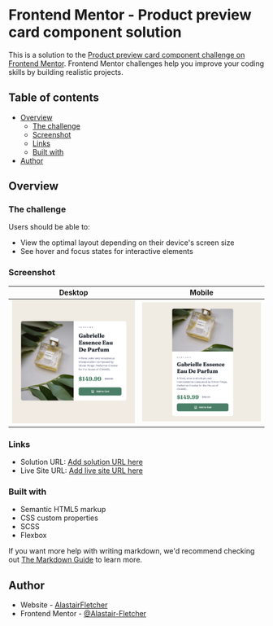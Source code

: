# Frontend Mentor - Product preview card component solution

This is a solution to the [Product preview card component challenge on Frontend Mentor](https://www.frontendmentor.io/challenges/product-preview-card-component-GO7UmttRfa). Frontend Mentor challenges help you improve your coding skills by building realistic projects.

## Table of contents

- [Overview](#overview)
  - [The challenge](#the-challenge)
  - [Screenshot](#screenshot)
  - [Links](#links)
  - [Built with](#built-with)
- [Author](#author)

## Overview

### The challenge

Users should be able to:

- View the optimal layout depending on their device's screen size
- See hover and focus states for interactive elements

### Screenshot

|               Desktop               |               Mobile               |
| :---------------------------------: | :--------------------------------: |
| ![](./design/desktop-completed.png) | ![](./design/mobile-completed.png) |

### Links

- Solution URL: [Add solution URL here](https://your-solution-url.com)
- Live Site URL: [Add live site URL here](https://your-live-site-url.com)

### Built with

- Semantic HTML5 markup
- CSS custom properties
- SCSS
- Flexbox

If you want more help with writing markdown, we'd recommend checking out [The Markdown Guide](https://www.markdownguide.org/) to learn more.

## Author

- Website - [AlastairFletcher](https://www.alastairfletcher.com)
- Frontend Mentor - [@Alastair-Fletcher](https://www.frontendmentor.io/profile/Alastair-Fletcher)
